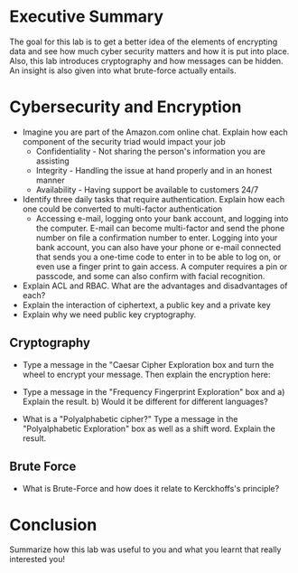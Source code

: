 # Executive Summary
The goal for this lab is to get a better idea of the elements of encrypting data and see how much cyber security matters and how it is put into place. Also, this lab introduces cryptography and how messages can be hidden. An insight is also given into what brute-force actually entails.  

# Cybersecurity and Encryption

* Imagine you are part of the Amazon.com online chat. Explain how each component of the security triad would impact your job
  * Confidentiality - Not sharing the person's information you are assisting
  * Integrity - Handling the issue at hand properly and in an honest manner
  * Availability - Having support be available to customers 24/7
* Identify three daily tasks that require authentication. Explain how each one could be converted to multi-factor authentication
  * Accessing e-mail, logging onto your bank account, and logging into the computer. E-mail can become multi-factor and send the phone number on file a confirmation number to enter. Logging into your bank account, you can also have your phone or e-mail connected that sends you a one-time code to enter in to be able to log on, or even use a finger print to gain access. A computer requires a pin or passcode, and some can also confirm with facial recognition.
* Explain ACL and RBAC. What are the advantages and disadvantages of each?
* Explain the interaction of ciphertext, a public key and a private key
* Explain why we need public key cryptography.

## Cryptography
* Type a message in the "Caesar Cipher Exploration box and turn the wheel to encrypt your message.
Then explain the encryption here:

* Type a message in the "Frequency Fingerprint Exploration" box and a) Explain the result.
b) Would it be different for different languages?

* What is a "Polyalphabetic cipher?"
Type a message in the "Polyalphabetic Exploration" box as well as a shift word.
Explain the result.

## Brute Force
* What is Brute-Force and how does it relate to Kerckhoffs's principle?

# Conclusion
Summarize how this lab was useful to you and what you learnt that really interested you!

